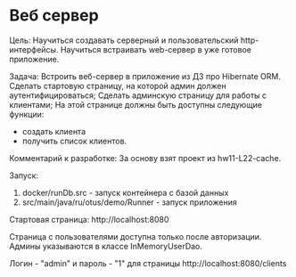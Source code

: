 # Веб сервер
Цель:
  Научиться создавать серверный и пользовательский http-интерфейсы.
  Научиться встраивать web-сервер в уже готовое приложение.

Задача: 
  Встроить веб-сервер в приложение из ДЗ про Hibernate ORM.
  Сделать стартовую страницу, на которой админ должен аутентифицироваться;
  Сделать админскую страницу для работы с клиентами;
  На этой странице должны быть доступны следующие функции:
   - создать клиента
   - получить список клиентов.
  
Комментарий к разработке:
  За основу взят проект из hw11-L22-cache. 
  
  Запуск:
  1. docker/runDb.src - запуск контейнера с базой данных
  2. src/main/java/ru/otus/demo/Runner - запуск приложения

  Стартовая страница: http://localhost:8080
  
  Страница с пользователями доступна только после авторизации. Админы указываются в классе InMemoryUserDao. 
  
  Логин - "admin" и пароль - "1" для страницы http://localhost:8080/clients
  
  